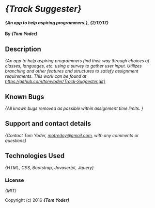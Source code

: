 # _{Track Suggester}_

#### _{An app to help aspiring programmers.}, {2/17/17}_

#### By _**{Tom Yoder}**_

## Description

_{An app to help aspiring programmers find their way through choices of classes, languages, etc. using a survey to gather user input. Utilizes branching and other features and structures to satisfy assignment requirements. This work can be found at https://github.com/tomyoder/Track-Suggester.git}_


## Known Bugs

_{All known bugs removed as possible within assignment time limits. }_

## Support and contact details

_{Contact Tom Yoder, motredoy@gmail.com, with any comments or questions}_

## Technologies Used

_{HTML, CSS, Bootstrap, Javascript, Jquery}_

### License

*{MIT}*

Copyright (c) 2016 **_{Tom Yoder}_**
